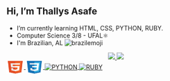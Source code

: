## Hi, I’m Thallys Asafe

- I’m currently learning HTML, CSS, PYTHON, RUBY.  
- Computer Science 3/8 - UFAL⚛️
- I'm Brazilian, AL <img src="https://upload.wikimedia.org/wikipedia/commons/0/05/Flag_of_Brazil.svg" alt="brazilemoji" width="21.5">

<div align="center">
  <a href="https://github.com/ThallysAsafe">
  <img height="150em" src="https://github-readme-stats-sigma-five.vercel.app/api?username=ThallysAsafe&show_icons=true&theme=dark&include_all_commits=true&count_private=true"/>
 
  <img height="150em" src="https://github-readme-stats-sigma-five.vercel.app/api/top-langs/?username=ThallysAsafe&layout=compact&langs_count=7&theme=dark"/>
</div>
  

<div style="display: inline_block">
  <img align="center" alt="HTML" height="30" width="40" src="https://raw.githubusercontent.com/devicons/devicon/master/icons/html5/html5-original.svg">
  <img align="center" alt="CSS" height="30" width="40" src="https://raw.githubusercontent.com/devicons/devicon/master/icons/css3/css3-original.svg">
  <img align="center" alt="PYTHON" height="30" width="40" src="https://upload.wikimedia.org/wikipedia/commons/thumb/c/c3/Python-logo-notext.svg/182px-Python-logo-notext.svg.png">
  <img align="center" alt="RUBY" height="30" width="35" src="https://images.viblo.asia/8c57d914-3cd2-4f55-b237-a4a6de765fc6.png">
</div>

<!---
ThallysAsafe/ThallysAsafe is a ✨ special ✨ repository because its `README.md` (this file) appears on your GitHub profile.
You can click the Preview link to take a look at your changes.
--->

